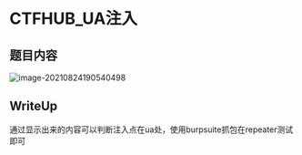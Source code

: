 # CTFHUB_UA注入

## 题目内容

![image-20210824190540498](/home/adian/note/Study_Note/网络安全/CTF/pic/21.png)

## WriteUp

通过显示出来的内容可以判断注入点在ua处，使用burpsuite抓包在repeater测试即可
